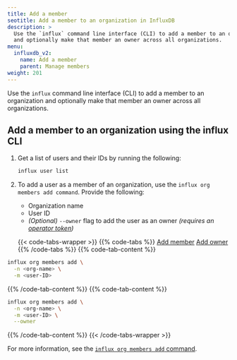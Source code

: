 ```yaml
---
title: Add a member
seotitle: Add a member to an organization in InfluxDB
description: >
  Use the `influx` command line interface (CLI) to add a member to an organization
  and optionally make that member an owner across all organizations.
menu:
  influxdb_v2:
    name: Add a member
    parent: Manage members
weight: 201
---
```


Use the `influx` command line interface (CLI) to add a member to an organization
and optionally make that member an owner across all organizations.

## Add a member to an organization using the influx CLI

1. Get a list of users and their IDs by running the following:

    ```sh
    influx user list
    ```

2. To add a user as a member of an organization, use the `influx org members add command`.
   Provide the following:
   
   - Organization name
   - User ID
   - _(Optional)_ `--owner` flag to add the user as an owner 
    _(requires an [operator token](/influxdb/v2/security/tokens/#operator-token))_

    {{< code-tabs-wrapper >}}
{{% code-tabs %}}
[Add member](#)
[Add owner](#)
{{% /code-tabs %}}
{{% code-tab-content %}}
```sh
influx org members add \
  -n <org-name> \
  -m <user-ID>
```
{{% /code-tab-content %}}
{{% code-tab-content %}}
```sh
influx org members add \
  -n <org-name> \
  -m <user-ID> \
  --owner
```
{{% /code-tab-content %}}
    {{< /code-tabs-wrapper >}}

For more information, see the [`influx org members add` command](/influxdb/v2/reference/cli/influx/org/members/add).

